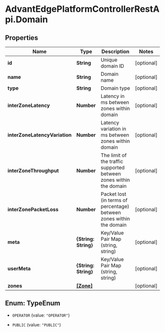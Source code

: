 # AdvantEdgePlatformControllerRestApi.Domain

## Properties
Name | Type | Description | Notes
------------ | ------------- | ------------- | -------------
**id** | **String** | Unique domain ID | [optional] 
**name** | **String** | Domain name | [optional] 
**type** | **String** | Domain type | [optional] 
**interZoneLatency** | **Number** | Latency in ms between zones within domain | [optional] 
**interZoneLatencyVariation** | **Number** | Latency variation in ms between zones within domain | [optional] 
**interZoneThroughput** | **Number** | The limit of the traffic supported between zones within the domain | [optional] 
**interZonePacketLoss** | **Number** | Packet lost (in terms of percentage) between zones within the domain | [optional] 
**meta** | **{String: String}** | Key/Value Pair Map (string, string) | [optional] 
**userMeta** | **{String: String}** | Key/Value Pair Map (string, string) | [optional] 
**zones** | [**[Zone]**](Zone.md) |  | [optional] 


<a name="TypeEnum"></a>
## Enum: TypeEnum


* `OPERATOR` (value: `"OPERATOR"`)

* `PUBLIC` (value: `"PUBLIC"`)




